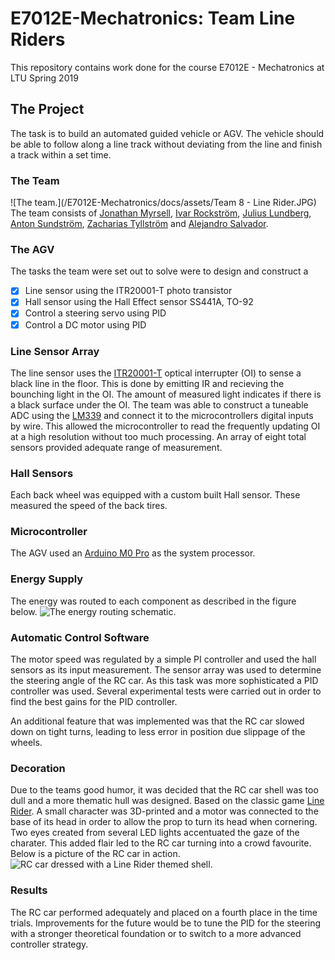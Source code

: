 # E7012E-Mechatronics: Team Line Riders
This repository contains work done for the course E7012E - Mechatronics at LTU Spring 2019

## The Project
The task is to build an automated guided vehicle or AGV. The vehicle should be able to follow along a line track without deviating from the line and finish a track within a set time.

### The Team
![The team.](/E7012E-Mechatronics/docs/assets/Team 8 - Line Rider.JPG)
The team consists of [Jonathan Myrsell](https://www.linkedin.com/in/jonmyr/), [Ivar Rockström](https://www.linkedin.com/in/ivar/), [Julius Lundberg](https://www.linkedin.com/in/julius-lundberg/), [Anton Sundström](https://www.linkedin.com/in/anton-sundstr%C3%B6m-622431194/), [Zacharias Tyllström](https://www.linkedin.com/in/zacharias-tyllstrom/) and [Alejandro Salvador](https://www.linkedin.com/in/alejandro-salvador-cabo-9a6175156/). 

### The AGV
The tasks the team were set out to solve were to design and construct a
- [x] Line sensor using the ITR20001-T photo transistor
- [x] Hall sensor using the Hall Effect sensor SS441A, TO-92
- [x] Control a steering servo using PID
- [x] Control a DC motor using PID

### Line Sensor Array
The line sensor uses the [ITR20001-T](https://cdn-shop.adafruit.com/product-files/3930/ITR20001-T.pdf) optical interrupter (OI) to sense a black line in the floor. This is done by emitting IR and recieving the bounching light in the OI. The amount of measured light indicates if there is a black surface under the OI. The team was able to construct a tuneable ADC using the [LM339](https://www.ti.com/product/LM339) and connect it to the microcontrollers digital inputs by wire. This allowed the microcontroller to read the frequently updating OI at a high resolution without too much processing. An array of eight total sensors provided adequate range of measurement.

### Hall Sensors
Each back wheel was equipped with a custom built Hall sensor. These measured the speed of the back tires.

### Microcontroller
The AGV used an [Arduino M0 Pro](https://docs.arduino.cc/retired/boards/arduino-m0-pro) as the system processor.

### Energy Supply
The energy was routed to each component as described in the figure below.
![The energy routing schematic.](/E7012E-Mechatronics/docs/assets/power-schematic.png)

### Automatic Control Software
The motor speed was regulated by a simple PI controller and used the hall sensors as its input measurement. The sensor array was used to determine the steering angle of the RC car. As this task was more sophisticated a PID controller was used. Several experimental tests were carried out in order to find the best gains for the PID controller.

An additional feature that was implemented was that the RC car slowed down on tight turns, leading to less error in position due slippage of the wheels.

### Decoration
Due to the teams good humor, it was decided that the RC car shell was too dull and a more thematic hull was designed. Based on the classic game [Line Rider](https://en.wikipedia.org/wiki/Line_Rider). A small character was 3D-printed and a motor was connected to the base of its head in order to allow the prop to turn its head when cornering. Two eyes created from several LED lights accentuated the gaze of the charater. This added flair led to the RC car turning into a crowd favourite. Below is a picture of the RC car in action.
![RC car dressed with a Line Rider themed shell.](/E7012E-Mechatronics/docs/assets/line-rider.JPG)

### Results
The RC car performed adequately and placed on a fourth place in the time trials. Improvements for the future would be to tune the PID for the steering with a stronger theoretical foundation or to switch to a more advanced controller strategy.
